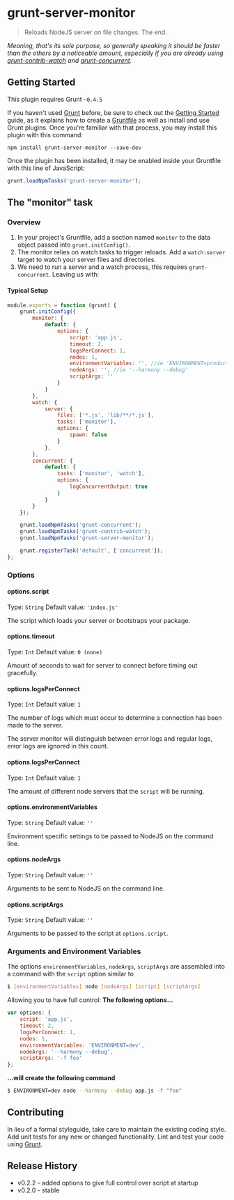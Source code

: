 # grunt-server-monitor

> Reloads NodeJS server on file changes. The end.

*Meaning, that's its sole purpose, so generally speaking it should be faster than the others by a noticeable amount, especially if you are already using [grunt-contrib-watch](https://github.com/gruntjs/grunt-contrib-watch) and [grunt-concurrent](https://github.com/sindresorhus/grunt-concurrent).*

## Getting Started
This plugin requires Grunt `~0.4.5`

If you haven't used [Grunt](http://gruntjs.com/) before, be sure to check out the [Getting Started](http://gruntjs.com/getting-started) guide, as it explains how to create a [Gruntfile](http://gruntjs.com/sample-gruntfile) as well as install and use Grunt plugins. Once you're familiar with that process, you may install this plugin with this command:

```shell
npm install grunt-server-monitor --save-dev
```

Once the plugin has been installed, it may be enabled inside your Gruntfile with this line of JavaScript:

```js
grunt.loadNpmTasks('grunt-server-monitor');
```

## The "monitor" task

### Overview
1. In your project's Gruntfile, add a section named `monitor` to the data object passed into `grunt.initConfig()`.
2. The monitor relies on watch tasks to trigger reloads. Add a `watch:server` target to watch your server files and directories.
3. We need to run a server and a watch process, this requires `grunt-concurrent`. Leaving us with:

#### Typical Setup

```js
module.exports = function (grunt) {
    grunt.initConfig({
        monitor: {
            default: {
                options: {
                    script: 'app.js',
                    timeout: 2,
                    logsPerConnect: 1,
                    nodes: 1,
                    environmentVariables: '', //ie 'ENVIRONMENT=production',
                    nodeArgs: '', //ie '--harmony --debug'
                    scriptArgs: ''
                }
            }
        },
        watch: {
            server: {
                files: ['*.js', 'lib/**/*.js'],
                tasks: ['monitor'],
                options: {
                    spawn: false
                }
            },
        },
        concurrent: {
            default: {
                tasks: ['monitor', 'watch'],
                options: {
                    logConcurrentOutput: true
                }
            }
        }
    });

    grunt.loadNpmTasks('grunt-concurrent');
    grunt.loadNpmTasks('grunt-contrib-watch');
    grunt.loadNpmTasks('grunt-server-monitor');

    grunt.registerTask('default', ['concurrent']);
};
```

### Options

#### options.script
Type: `String`
Default value: `'index.js'`

The script which loads your server or bootstraps your package.

#### options.timeout
Type: `Int`
Default value: `0 (none)`

Amount of seconds to wait for server to connect before timing out gracefully.

#### options.logsPerConnect
Type: `Int`
Default value: `1`

The number of logs which must occur to determine a connection has been made to the server.

The server monitor will distinguish between error logs and regular logs, error logs are ignored in this count.

#### options.logsPerConnect
Type: `Int`
Default value: `1`

The amount of different node servers that the `script` will be running.

#### options.environmentVariables
Type: `String`
Default value: `''`

Environment specific settings to be passed to NodeJS on the command line.

#### options.nodeArgs
Type: `String`
Default value: `''`

Arguments to be sent to NodeJS on the command line.

#### options.scriptArgs
Type: `String`
Default value: `''`

Arguments to be passed to the script at `options.script`.



### Arguments and Environment Variables

The options `environmentVariables`, `nodeArgs`, `scriptArgs` are assembled into a command with the `script` option similar to

```bash
$ [environmentVariables] node [nodeArgs] [script] [scriptArgs]
```

Allowing you to have full control:
**The following options...**
```js
var options: {
    script: 'app.js',
    timeout: 2,
    logsPerConnect: 1,
    nodes: 1,
    environmentVariables: 'ENVIRONMENT=dev',
    nodeArgs: '--harmony --debug',
    scriptArgs: '-f foo'
};
```

**...will create the following command**

```bash
$ ENVIRONMENT=dev node --harmony --debug app.js -f "foo"
```


## Contributing
In lieu of a formal styleguide, take care to maintain the existing coding style. Add unit tests for any new or changed functionality. Lint and test your code using [Grunt](http://gruntjs.com/).

## Release History
- v0.2.2 - added options to give full control over script at startup
- v0.2.0 - stable
